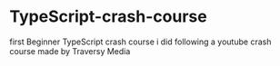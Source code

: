 # TypeScript-crash-course

first Beginner TypeScript crash course i did following a youtube crash course made by Traversy Media
